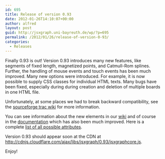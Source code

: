 ```yaml
---
id: 695
title: Release of version 0.93
date: 2012-01-26T14:10:07+00:00
author: alfred
layout: post
guid: http://jsxgraph.uni-bayreuth.de/wp/?p=695
permalink: /2012/01/26/release-of-version-0-93/
categories:
  - Releases
---
```

Finally 0.93 is out! Version 0.93 introduces many new features, like segments of fixed length, magnetized points, and Catmull-Rom splines. Further, the handling of mouse events and touch events has been much improved. Many new options were introduced. For example, it is now possible to supply CSS classes for individual HTML texts. Many bugs have been fixed, especially during during creation and deletion of multiple boards in one HTML file.
  
Unfortunately, at some places we had to break backward compatibility, see the [sourceforge trac wiki](http://sourceforge.net/apps/trac/jsxgraph/wiki/ChangeLog) for more information.
  
You can see information about the new elements in our [wiki](http://jsxgraph.uni-bayreuth.de/wiki/index.php/Documentation) and of course in the [documentation](http://jsxgraph.uni-bayreuth.de/docs/) which has also been much improved. Here is a complete [list of all possible attributes](http://jsxgraph.uni-bayreuth.de/wiki/index.php/Options).
  
Version 0.93 should appear soon at the CDN at <http://cdnjs.cloudflare.com/ajax/libs/jsxgraph/0.93/jsxgraphcore.js>.
  
Enjoy!